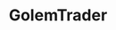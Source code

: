 ---
title: GolemTrader
crosslinks:
- GolemProject
- ethtrader
- CryptoCurrency
- BATProject
- EthAnalysis
- investing
- Bitcoin
---